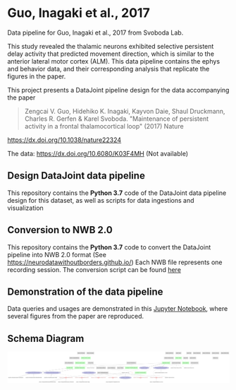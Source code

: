 # Guo, Inagaki et al., 2017
Data pipeline for Guo, Inagaki et al., 2017 from Svoboda Lab.

This study revealed the thalamic neurons exhibited selective persistent delay activity that predicted movement direction, which is similar to the anterior lateral motor cortex (ALM). This data pipeline contains the ephys and behavior data, and their corresponding analysis that replicate the figures in the paper.

This project presents a DataJoint pipeline design for the data accompanying the paper
> Zengcai V. Guo, Hidehiko K. Inagaki, Kayvon Daie, Shaul Druckmann, Charles R. Gerfen & Karel Svoboda. "Maintenance of persistent activity in a frontal thalamocortical loop" (2017) Nature

https://dx.doi.org/10.1038/nature22324

The data: https://dx.doi.org/10.6080/K03F4MH (Not available)

## Design DataJoint data pipeline 
This repository contains the **Python 3.7** code of the DataJoint data pipeline design for this dataset, as well as scripts for data ingestions and visualization

## Conversion to NWB 2.0
This repository contains the **Python 3.7** code to convert the DataJoint pipeline into NWB 2.0 format (See https://neurodatawithoutborders.github.io/)
Each NWB file represents one recording session. The conversion script can be found [here](scripts/datajoint_to_nwb.py)

## Demonstration of the data pipeline
Data queries and usages are demonstrated in this [Jupyter Notebook](notebooks/guo-inagaki-2017_example.ipynb), where several figures from the paper are reproduced. 

## Schema Diagram
![ERD of the entire data pipeline](images/all_erd.png)





